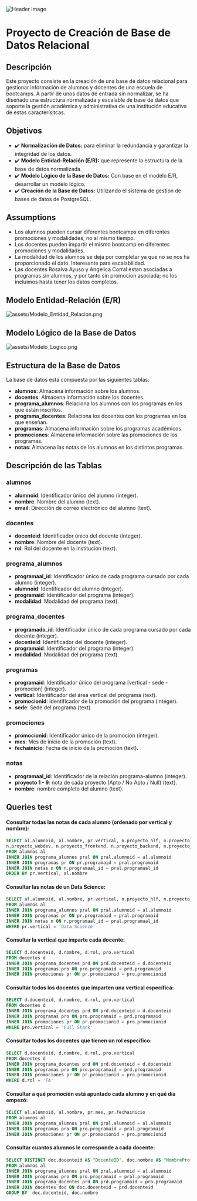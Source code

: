 ![Header Image](assets/header.jpg)
# Proyecto de Creación de Base de Datos Relacional

## Descripción

Este proyecto consiste en la creación de una base de datos relacional para gestionar información de alumnos y docentes de una escuela de bootcamps. A partir de unos datos de entrada sin normalizar, se ha diseñado una estructura normalizada y escalable de base de datos que soporte la gestión académica y administrativa de una institución educativa de estas caracterísitcas.

## Objetivos

- ✔️ **Normalización de Datos:** para eliminar la redundancia y garantizar la integridad de los datos.
- ✔️ **Modelo Entidad-Relación (E/R):** que represente la estructura de la base de datos normalizada.
- ✔️ **Modelo Lógico de la Base de Datos:** Con base en el modelo E/R, desarrollar un modelo lógico.
- ✔️ **Creación de la Base de Datos:** Utilizando el sistema de gestión de bases de datos de PostgreSQL.

## Assumptions

- Los alumnos pueden cursar diferentes bootcamps en diferentes promociones y modalidades; no al mismo tiempo.
- Los docentes pueden impartir el mismo bootcamp en diferentes promociones y modalidades.
- La modalidad de los alumnos se deja por completar ya que no se nos ha proporcionado el dato. Interesante para escalabilidad.
- Las docentes Rosalva Ayuso y Angelica Corral estan asociadas a programas sin alumnos, y por tanto sin promocion asociada; no los incluimos hasta tener los datos completos.

## Modelo Entidad-Relación (E/R)

![assets/Modelo_Entidad_Relacion.png](assets/Modelo_Entidad_Relacion.png)

## Modelo Lógico de la Base de Datos

![assets/Modelo_Logico.png](assets/Modelo_Logico.png)

## Estructura de la Base de Datos

La base de datos está compuesta por las siguientes tablas:

- **alumnos**: Almacena información sobre los alumnos.
- **docentes**: Almacena información sobre los docentes.
- **programa_alumnos**: Relaciona los alumnos con los programas en los que están inscritos.
- **programa_docentes**: Relaciona los docentes con los programas en los que enseñan.
- **programas**: Almacena información sobre los programas académicos.
- **promociones**: Almacena información sobre las promociones de los programas.
- **notas**: Almacena las notas de los alumnos en los distintos programas.

## Descripción de las Tablas

### alumnos

- **alumnoid**: Identificador único del alumno (integer).
- **nombre**: Nombre del alumno (text).
- **email**: Dirección de correo electrónico del alumno (text).

### docentes

- **docenteid**: Identificador único del docente (integer).
- **nombre**: Nombre del docente (text).
- **rol**: Rol del docente en la institución (text).

### programa_alumnos

- **programaal_id**: Identificador único de cada programa cursado por cada alumno (integer).
- **alumnoid**: Identificador del alumno (integer).
- **programaid**: Identificador del programa (integer).
- **modalidad**: Modalidad del programa (text).

### programa_docentes

- **programado_id**: Identificador único de cada programa cursado por cada docente (integer).
- **docenteid**: Identificador del docente (integer).
- **programaid**: Identificador del programa (integer).
- **modalidad**: Modalidad del programa (text).

### programas

- **programaid**: Identificador único del programa [vertical - sede - promocion] (integer).
- **vertical**: Identificador del área vertical del programa (text).
- **promocionid**: Identificador de la promoción del programa (integer).
- **sede**: Sede del programa (text).

### promociones

- **promocionid**: Identificador único de la promoción (integer).
- **mes**: Mes de inicio de la promoción (text).
- **fechainicio**: Fecha de inicio de la promoción (text).

### notas

- **programaal_id**: Identificador de la relación programa-alumno (integer).
- **proyecto 1 - 9**: nota de cada proyecto (Apto / No Apto / Null) (text).
- **nombre**: nombre completo del alumno (text).
  

## Queries test
#### Consultar todas las notas de cada alumno (ordenado por vertical y nombre):
```sql
SELECT al.alumnoid, al.nombre, pr.vertical, n.proyecto_hlf, n.proyecto_eda, n.proyecto_bbdd, n.proyecto_deployment,
n.proyecto_webdev, n.proyecto_frontend, n.proyecto_backend, n.proyecto_react, n.proyecto_fullstack
FROM alumnos al
INNER JOIN programa_alumnos pral ON pral.alumnoid = al.alumnoid
INNER JOIN programas pr ON pr.programaid = pral.programaid
INNER JOIN notas n ON n.programaal_id = pral.programaal_id
ORDER BY pr.vertical, al.nombre
```

#### Consultar las notas de un Data Science:
```sql
SELECT al.alumnoid, al.nombre, pr.vertical, n.proyecto_hlf, n.proyecto_eda, n.proyecto_bbdd, n.proyecto_deployment
FROM alumnos al
INNER JOIN programa_alumnos pral ON pral.alumnoid = al.alumnoid
INNER JOIN programas pr ON pr.programaid = pral.programaid
INNER JOIN notas n ON n.programaal_id = pral.programaal_id
WHERE pr.vertical = 'Data Science'
```

#### Consultar la vertical que imparte cada docente:
```sql
SELECT d.docenteid, d.nombre, d.rol, pro.vertical
FROM docentes d
INNER JOIN programa_docentes prd ON prd.docenteid = d.docenteid
INNER JOIN programas pro ON pro.programaid = prd.programaid
INNER JOIN promociones pr ON pr.promocionid = pro.promocionid
```

#### Consultar todos los docentes que imparten una vertical específica:
```sql
SELECT d.docenteid, d.nombre, d.rol, pro.vertical
FROM docentes d
INNER JOIN programa_docentes prd ON prd.docenteid = d.docenteid
INNER JOIN programas pro ON pro.programaid = prd.programaid
INNER JOIN promociones pr ON pr.promocionid = pro.promocionid
WHERE pro.vertical = 'Full Stack'
```

#### Consultar todos los docentes que tienen un rol específico:
```sql
SELECT d.docenteid, d.nombre, d.rol, pro.vertical
FROM docentes d
INNER JOIN programa_docentes prd ON prd.docenteid = d.docenteid
INNER JOIN programas pro ON pro.programaid = prd.programaid
INNER JOIN promociones pr ON pr.promocionid = pro.promocionid
WHERE d.rol = 'TA'
```

#### Consultar a qué promoción está apuntado cada alumno y en qué día empezó:
```sql
SELECT al.alumnoid, al.nombre, pr.mes, pr.fechainicio
FROM alumnos al
INNER JOIN programa_alumnos pral ON pral.alumnoid = al.alumnoid
INNER JOIN programas pro ON pro.programaid = pral.programaid
INNER JOIN promociones pr ON pr.promocionid = pro.promocionid
```

#### Consultar cuantos alumnos le corresponde a cada docente:
```sql
SELECT DISTINCT doc.docenteid AS "DocenteID", doc.nombre AS "NombreProfesor", count(al.alumnoid) AS "AlumnosPorDocente"
FROM alumnos al
INNER JOIN programa_alumnos pral ON pral.alumnoid = al.alumnoid
INNER JOIN programas pro ON pro.programaid = pral.programaid
INNER JOIN programa_docentes prd ON prd.programaid = pro.programaid
INNER JOIN docentes doc ON doc.docenteid = prd.docenteid
GROUP BY  doc.docenteid, doc.nombre
```
